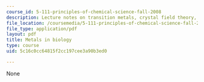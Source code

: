 ```yaml
---
course_id: 5-111-principles-of-chemical-science-fall-2008
description: Lecture notes on transition metals, crystal field theory, and magnetism.
file_location: /coursemedia/5-111-principles-of-chemical-science-fall-2008/5c16c0cc64815f2cc197cee3a90b3ed0_lecnotes29.pdf
file_type: application/pdf
layout: pdf
title: Metals in biology
type: course
uid: 5c16c0cc64815f2cc197cee3a90b3ed0

---
```

None